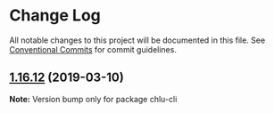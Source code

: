 # Change Log

All notable changes to this project will be documented in this file.
See [Conventional Commits](https://conventionalcommits.org) for commit guidelines.

## [1.16.12](https://gitlab.com/codsen/codsen/compare/chlu-cli@1.16.10...chlu-cli@1.16.12) (2019-03-10)

**Note:** Version bump only for package chlu-cli
